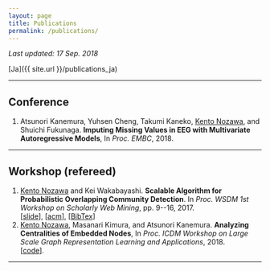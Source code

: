 ```yaml
---
layout: page
title: Publications
permalink: /publications/
---
```


_Last updated: 17 Sep. 2018_

[Ja]({{ site.url }}/publications_ja)

---

## Conference

1. Atsunori Kanemura, Yuhsen Cheng, Takumi Kaneko, <u>Kento Nozawa</u>, and Shuichi Fukunaga.  __Imputing Missing Values in EEG with Multivariate Autoregressive Models__, In *Proc. EMBC*, 2018.

---

## Workshop (refereed)

1. <u>Kento Nozawa</u> and Kei Wakabayashi. __Scalable Algorithm for Probabilistic Overlapping Community Detection__. In *Proc. WSDM 1st Workshop on Scholarly Web Mining*, pp. 9--16, 2017. <br /> [[slide](https://ornlcda.github.io/SWM2017/slides/swm_2017-paper_5.pdf)], [[acm](http://dl.acm.org/citation.cfm?id=3057150&CFID=755784727&CFTOKEN=89060339)], [[BibTex](http://nzw0301.github.io/bibtex/nzw-swm2017.bib)]
1. <u>Kento Nozawa</u>, Masanari Kimura, and Atsunori Kanemura. __Analyzing Centralities of Embedded Nodes__, In *Proc. ICDM Workshop on Large Scale Graph Representation Learning and Applications*, 2018. <br /> [[code](https://github.com/nzw0301/grla2018)].

---
